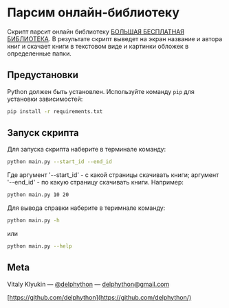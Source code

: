 # Парсим онлайн-библиотеку

Скрипт парсит онлайн библиотеку [БОЛЬШАЯ БЕСПЛАТНАЯ БИБЛИОТЕКА](https://tululu.org/). В результате скрипт выведет на экран название и автора книг и скачает книги в текстовом виде и картинки обложек в определенные папки.

## Предустановки

Python должен быть установлен. Используйте команду `pip` для установки зависимостей:
```bash
pip install -r requirements.txt
```

## Запуск скрипта

Для запуска скрипта наберите в терминале команду:
```sh
python main.py --start_id --end_id
```
Где аргумент '--start_id' - с какой страницы скачивать книги;
аргумент '--end_id' - по какую страницу скачивать книги.
Например:
```sh
python main.py 10 20
```
Для вывода справки наберите в теримнале команду:
```sh
python main.py -h
```
или
```sh
python main.py --help
```

## Meta

Vitaly Klyukin — [@delphython](https://t.me/delphython) — [delphython@gmail.com](mailto:delphython@gmail.com)

[https://github.com/delphython](https://github.com/delphython/)
